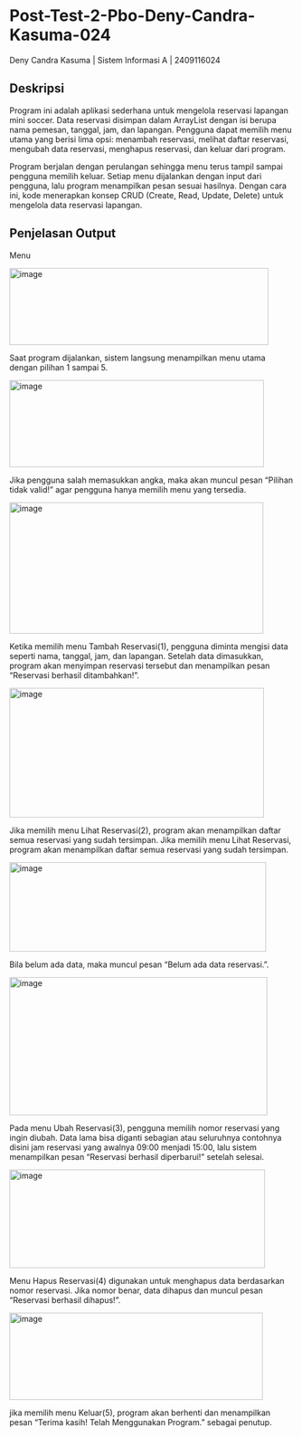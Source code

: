 # Post-Test-2-Pbo-Deny-Candra-Kasuma-024
Deny Candra Kasuma | Sistem Informasi A | 2409116024

## Deskripsi
Program ini adalah aplikasi sederhana untuk mengelola reservasi lapangan mini soccer. Data reservasi disimpan dalam ArrayList dengan isi berupa nama pemesan, tanggal, jam, dan lapangan. Pengguna dapat memilih menu utama yang berisi lima opsi: menambah reservasi, melihat daftar reservasi, mengubah data reservasi, menghapus reservasi, dan keluar dari program.

Program berjalan dengan perulangan sehingga menu terus tampil sampai pengguna memilih keluar. Setiap menu dijalankan dengan input dari pengguna, lalu program menampilkan pesan sesuai hasilnya. Dengan cara ini, kode menerapkan konsep CRUD (Create, Read, Update, Delete) untuk mengelola data reservasi lapangan.
## Penjelasan Output
Menu

<img width="458" height="136" alt="image" src="https://github.com/user-attachments/assets/57bf9638-367c-4447-9469-bca11243f77a" />

Saat program dijalankan, sistem langsung menampilkan menu utama dengan pilihan 1 sampai 5.

<img width="450" height="154" alt="image" src="https://github.com/user-attachments/assets/22dbebbd-d6fe-4cd1-b333-c288deb26d35" />

Jika pengguna salah memasukkan angka, maka akan muncul pesan “Pilihan tidak valid!” agar pengguna hanya memilih menu yang tersedia.

<img width="449" height="232" alt="image" src="https://github.com/user-attachments/assets/6532fb16-56d7-4c7b-a6ef-a2bbb93fceb9" />

Ketika memilih menu Tambah Reservasi(1), pengguna diminta mengisi data seperti nama, tanggal, jam, dan lapangan. Setelah data dimasukkan, program akan menyimpan reservasi tersebut dan menampilkan pesan “Reservasi berhasil ditambahkan!”.

<img width="450" height="229" alt="image" src="https://github.com/user-attachments/assets/7a7df4d6-7a3d-4409-983f-92756e213d72" />


Jika memilih menu Lihat Reservasi(2), program akan menampilkan daftar semua reservasi yang sudah tersimpan. Jika memilih menu Lihat Reservasi, program akan menampilkan daftar semua reservasi yang sudah tersimpan.

<img width="454" height="158" alt="image" src="https://github.com/user-attachments/assets/4b2c32f6-f120-460a-89ad-a702eadd86dd" />

Bila belum ada data, maka muncul pesan “Belum ada data reservasi.”.

<img width="456" height="244" alt="image" src="https://github.com/user-attachments/assets/fd24aa72-0964-492c-9c5f-ae7e333ac70d" />

Pada menu Ubah Reservasi(3), pengguna memilih nomor reservasi yang ingin diubah. Data lama bisa diganti sebagian atau seluruhnya contohnya disini jam reservasi yang awalnya 09:00 menjadi 15:00, lalu sistem menampilkan pesan “Reservasi berhasil diperbarui!” setelah selesai.

<img width="452" height="174" alt="image" src="https://github.com/user-attachments/assets/208fd40d-b4c9-4f80-bfae-1a7ef218a44b" />

Menu Hapus Reservasi(4) digunakan untuk menghapus data berdasarkan nomor reservasi. Jika nomor benar, data dihapus dan muncul pesan “Reservasi berhasil dihapus!”.

<img width="448" height="154" alt="image" src="https://github.com/user-attachments/assets/71f958ed-0923-420d-98b0-24d93b248c16" />

jika memilih menu Keluar(5), program akan berhenti dan menampilkan pesan “Terima kasih! Telah Menggunakan Program.” sebagai penutup.
